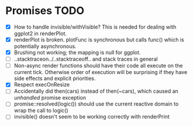 # Promises TODO

- [x] How to handle invisible/withVisible? This is needed for dealing with ggplot2 in renderPlot.
- [x] renderPlot is broken. plotFunc is synchronous but calls func() which is potentially asynchronous.
- [x] Brushing not working; the mapping is null for ggplot.
- [ ] ..stacktraceon../..stacktraceoff.. and stack traces in general
- [ ] Non-async render functions should have their code all execute on the current tick. Otherwise order of execution will be surprising if they have side effects and explicit priorities.
- [x] Respect execOnResize
- [ ] Accidentally did then(cars) instead of then(~cars), which caused an *unhandled* promise exception
- [ ] promise::resolved(logic()) should use the current reactive domain to wrap the call to logic()
- [ ] invisible() doesn't seem to be working correctly with renderPrint
